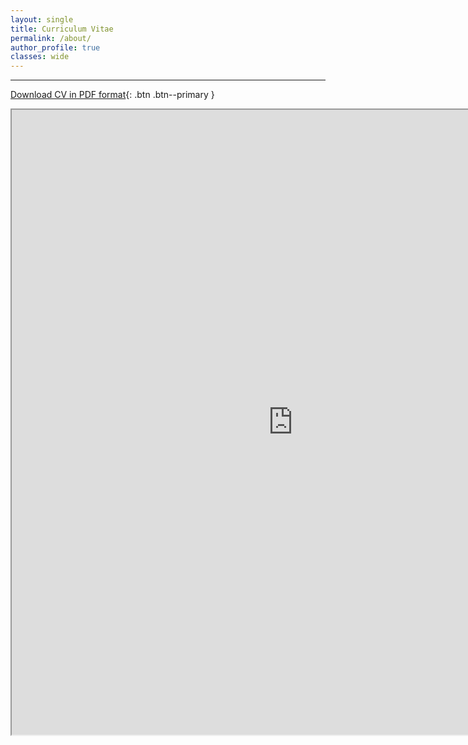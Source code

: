 ```yaml
---
layout: single
title: Curriculum Vitae
permalink: /about/
author_profile: true
classes: wide
---
```


---

[Download CV in PDF format](https://www.ocean.washington.edu/files/ethan_campbell_cv_2020-05-12-20200512065655.pdf){: .btn .btn--primary }

<iframe src="https://www.ocean.washington.edu/files/ethan_campbell_cv_2020-05-12-20200512065655.pdf" width="900" height="1000"></iframe>
